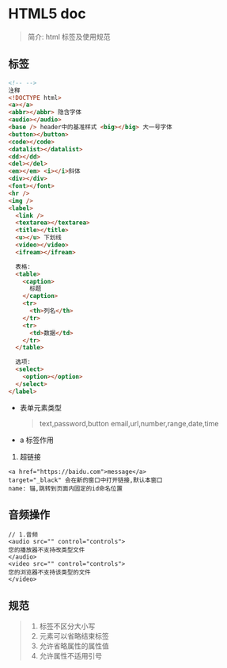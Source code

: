 # HTML5 doc

> 简介: html 标签及使用规范

## 标签

```html
<!-- -->
注释
<!DOCTYPE html>
<a></a>
<abbr></abbr> 隐含字体
<audio></audio>
<base /> header中的基准样式 <big></big> 大一号字体
<button></button>
<code></code>
<datalist></datalist>
<dd></dd>
<del></del>
<em></em> <i></i>斜体
<div></div>
<font></font>
<hr />
<img />
<label>
  <link />
  <textarea></textarea>
  <title></title>
  <u></u> 下划线
  <video></video>
  <ifream></ifream>

  表格:
  <table>
    <caption>
      标题
    </caption>
    <tr>
      <th>列名</th>
    </tr>
    <tr>
      <td>数据</td>
    </tr>
  </table>

  选项:
  <select>
    <option></option>
  </select>
</label>
```

- 表单元素类型

  > text,password,button
  > email,url,number,range,date,time

- a 标签作用

1. 超链接

```
<a href="https://baidu.com">message</a>
target="_black" 会在新的窗口中打开链接,默认本窗口
name: 锚,跳转到页面内固定的id命名位置
```

## 音频操作

```
// 1.音频
<audio src="" control="controls">
您的播放器不支持改类型文件
</audio>
<video src="" control="controls">
您的浏览器不支持该类型的文件
</video>
```

## 规范

> 1. 标签不区分大小写
> 2. 元素可以省略结束标签
> 3. 允许省略属性的属性值
> 4. 允许属性不适用引号
